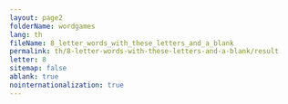 ```yaml
---
layout: page2
folderName: wordgames
lang: th
fileName: 8_letter_words_with_these_letters_and_a_blank
permalink: th/8-letter-words-with-these-letters-and-a-blank/result
letter: 8
sitemap: false
ablank: true
nointernationalization: true
---
```

